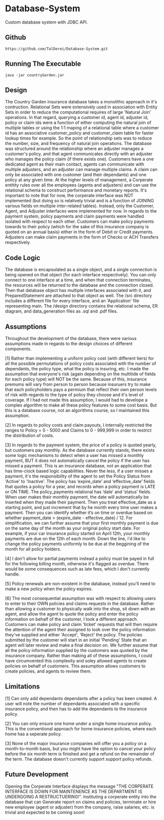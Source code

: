# Database-System
Custom database system with JDBC API. 

## Github
```
https://github.com/TalDerei/Database-System.git
```

## Running The Executable
```
java -jar countryGarden.jar
```

## Design
The Country Garden insurance database takes a monolithic approach in it's contruction. Relational Sets were extensively used in association with Entity Sets in order to reduce the computational requires of large 'Natural Join' operations. In that regard, querying a customer id, agent id, adjuster id, policy or claim ids were a function of either computing the natural join of multiple tables or using the 1:1 maping of a relational table where a customer id has an associative customer_policy and customer_claim table for faster lookup times for example. So the point of relationship sets was to reduce the number, size, and frequency of natural join operations. The database was structured around the relationship where an adjuster manages a customer's policy, and that agent communicates directly with an adjuster who manages the policy claim (if there exists one). Customers have a one dedicated agent as their main contact, agents can communicate with multiple adjusters, and an adjuster can manage multiple claims. A claim can only be associated with one customer (and their dependants) and one policy at any given time. At the higher levels of management, a Corperate entitity rules over all the employees (agents and adjusters) and can use the relational schema to construct performance and monetary reports. It's important to note that for now, the corperate interface was NOT implemented (but doing so is relatively trivial and is a function of JOINING various fields on multiple inter-related tables). Instead, only the Customer, Agent, and Adjuster interfaces were implemented for now. In regards to the payment system, policy payments and claim payments were handled isolated with respect to each other. Customers can make policy payments towards to their policy (which for the sake of this insurance company is quoted on an annual basis) either in the form of Debit or Credit payments. Adjusters can make claim payments in the form of Checks or ACH Transfers respectively.

## Code Logic
The database is encapsulated as a single object, and a single connection is being opened on that object (for each interface respectively). You can only connect to one interface at a time, and when that connection terminates, the resources will be returned to the database and the connection closed. Then that database object has multiple interfaces associated with it, and PreparedStatement are attached to that object as well. The /src directory includes a different file for every interface, and an 'Application' file representing main. The /design directory contains the relational schema, ER diagram, and data_generation files as .sql and .pdf files. 

## Assumptions
Throughout the development of the database, there were various assumptions made in regards to the design choices of different components. 

[1] Rather than implementing a uniform policy cost (with different tiers) for all the possible permutations of policy costs associated with the number of dependants, the policy type, what the policy is insuring, etc. I made the assumption that everyone's risk (again depending on the multitide of fields for each policy type) will NOT be the same. Because of this, insurance premums will vary from person to person because insuruers try to make that each policyholders pays a permium that reflect their own person levels of risk with regards to the type of policy they choose and it's level of coverage. If I had not made this assumption, I would had to develope a complex algorithm to make all these policy features to some cost basis. But this is a database course, not an algorithms course, so I maintained this assumption.

[2] In regards to policy costs and claim payouts, I internally restricted the ranges to Policy = 0 - 5000 and Claims to 0 - 999,999 in order to restrict the distribution of costs.

[3] In regards to the payment system, the price of a policy is quoted yearly, but customers pay monthly. As the database currently stands, there exists some logic mechanisms to detect when a user has missed a monthly payment, BUT it does not automatically cancel the policy if the user has missed a payment. This is an insurance database, not an application that has time-clock based logic capabilities. Never the less, if a user misses a payment, it's the responsibility of the agent to set the Policy Status from 'Active' to 'Inactive'. The policy has ‘expire_date’ and ‘effective_date’ fields that quotes a policy for a year, and records when a policy payment is LATE or ON TIME. The policy_payments relational has ‘date’ and ‘status’ fields. When user makes their monthly payment, the date will automatically be inserted when they made their payment. Then you treat effective_date as a starting point, and just increment that by he month every time user makes a payment. Then you can identify whether it’s on time or overdue based on whether payment_date > (expire_date - effective_date) / 12. For simplification, we can further assume that your first monthly payment is due on the same day of the month as your original policy start date. For example, if your car insurance policy started on April 12th, your monthly payments are due on the 12th of each month. Down the line, i'd like to change the policy payments uniformly to be due at the beggining of the month for all policy holders.

[4] I don't allow for partial payments instead a policy must be payed in full for the following billing month, otherwise it's flagged as overdue. There would be some consequences such as late fees, which I don't currently handle.

[5] Policy renewals are non-existent in the database, instead you'll need to make a new policy when the policy expires.

[6] The most consequential assumption was with respect to allowing users to enter to their OWN policies and claims requests in the database. Rather than allowing a customer to physically walk into the shop, sit down with an agent, and allow the agent to quote the policy and enter the policy information on behalf of the customer, I took a different approach. Customers can make policy and claim 'ticket' requests that will then require the attention of the agent their assigned to look over the policy information they've supplied and either 'Accept', 'Reject'  the policy. The policies submitted by the customer will start in an initial 'Pending' State that an agent will later review and make a final decision on. We further assume that all the policy information supplied by the customers was quoted by the insurance company. Rather than making all of these assumptions, I could have circumvented this complexity and soley allowed agents to create policies on behalf of customers. This assumption allows customers to create policies, and agents to review them.

## Limitations
[1] Can only add dependants dependants after a policy has been created. A user will note the number of dependants associated with a specific insurance policy, and then has to add the dependants to the insurance policy.

[2] You can only ensure one home under a single home insurance policy. This is the conventional approach for home insurance policies, where each home has a seperate policy. 

[3] None of the major insurance companies will offer you a policy on a month-to-month basis, but you might have the option to cancel your policy before the six month term is finished and get a refund on the remainder of the term. The database doesn't currently support support policy refunds.

## Future Development
Opening the Corperate Interface displays the message "THE CORPERATE INTERFACE IS DOWN FOR MAINTENENCE AS THE DEPARTMENT IS UNDERGOING A RESTRUCTUERING!". Instituting a corperate entity into the database that can Generate report on claims and policies, terminate or hire new employee (agent or adjuster) from the company, raise salaries, etc. is trivial and expected to be coming soon!